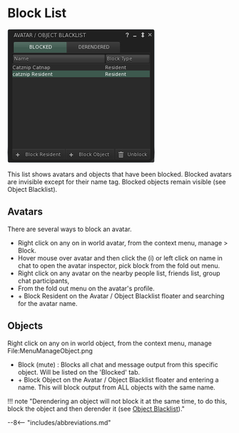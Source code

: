 # Block List

![Block List Floater >](./block_list/block_list.png)

This list shows avatars and objects that have been blocked. Blocked avatars are invisible except for their name tag. Blocked objects remain visible (see Object Blacklist).

## Avatars

There are several ways to block an avatar.

* Right click on any on in world avatar, from the context menu, manage > Block.
* Hover mouse over avatar and then click the (i) or left click on name in chat to open the avatar inspector, pick block from the fold out menu.
* Right click on any avatar on the nearby people list, friends list, group chat participants,
* From the fold out menu on the avatar's profile.
* \+ Block Resident on the Avatar / Object Blacklist floater and searching for the avatar name.

## Objects

Right click on any on in world object, from the context menu, manage File:MenuManageObject.png

* Block (mute) : Blocks all chat and message output from this specific object. Will be listed on the 'Blocked' tab.
* \+ Block Object on the Avatar / Object Blacklist floater and entering a name. This will block output from ALL objects with the same name.

!!! note "Derendering an object will not block it at the same time, to do this, block the object and then derender it (see [Object Blacklist](object_blacklist.md))."

--8<-- "includes/abbreviations.md"
